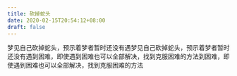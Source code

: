 ```yaml
---
title: 砍掉蛇头
date: 2020-02-15T20:54:12+08:00
draft: false
---
```


梦见自己砍掉蛇头，预示着梦者暂时还没有遇梦见自己砍掉蛇头，预示着梦者暂时还没有遇到困难，即使遇到困难也可以全部解决，找到克服困难的方法到困难，即使遇到困难也可以全部解决，找到克服困难的方法